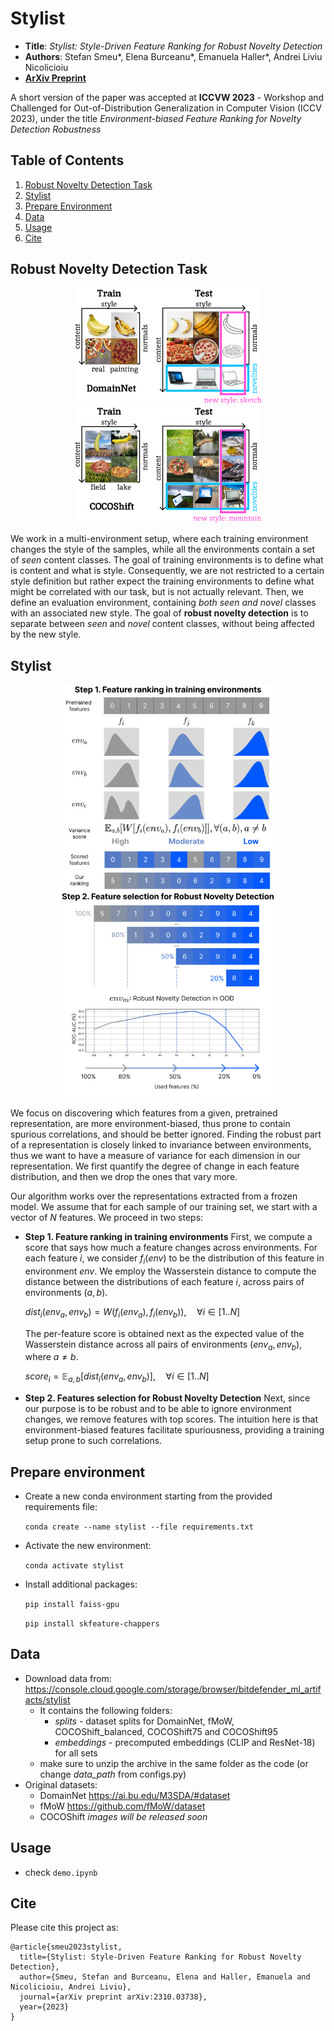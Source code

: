 # Stylist

- **Title**: *Stylist: Style-Driven Feature Ranking for Robust Novelty Detection*
- **Authors**: Stefan Smeu*, Elena Burceanu*, Emanuela Haller*, Andrei Liviu Nicolicioiu
- **[ArXiv Preprint](https://arxiv.org/pdf/2310.03738.pdf)**

A short version of the paper was accepted at **ICCVW 2023** - Workshop and Challenged for Out-of-Distribution Generalization in Computer Vision (ICCV 2023), under the title *Environment-biased Feature Ranking for Novelty Detection Robustness*

## Table of Contents

1. [Robust Novelty Detection Task](#robust-novelty-detection-task)
2. [Stylist](#stylist)
3. [Prepare Environment](#prepare-environment)
4. [Data](#data)
5. [Usage](#usage)
6. [Cite](#cite)

## Robust Novelty Detection Task

<div align="center">
  <img src="resources/Setup_example_1.jpg" alt="Robust Novelty Detection - Example 1" width="300" />
  <img src="resources/Setup_example_2.jpg" alt="Robust Novelty Detection - Example 2" width="300"/>
</div>

We work in a multi-environment setup, where each training environment changes the style of the samples, while all the environments contain a set of *seen* content 
classes. The goal of training environments is to define what is content and what is style. Consequently, we are not restricted to a certain style definition but 
rather expect the training environments to define what might be correlated with our task, but is not actually relevant. Then, we define an evaluation environment, 
containing *both seen and novel* classes with an associated new style. The goal of **robust novelty detection** is to separate between *seen* and *novel* 
content classes, without being affected by the new style.


## Stylist 

<div align="center">
  <img src="resources/Stylist_Step1.jpg" alt="Stylist - Step 1" width="350"/>
  <img src="resources/Stylist_Step2.jpg" alt="Stylist - Step 2" width="350"/>
</div>

We focus on discovering which features from a given, pretrained representation, are more environment-biased, thus prone to contain spurious correlations, 
and should be better ignored. Finding the robust part of a representation is closely linked to invariance between environments, thus we want to have a measure of 
variance for each dimension in our representation. We first quantify the degree of change in each feature distribution, and then we drop the ones that vary more.

Our algorithm works over the representations extracted from a frozen model. We assume that for each sample of our training set, we start with a vector of $N$ features. We proceed in two steps:

- **Step 1. Feature ranking in training environments** 
First, we compute a score that says how much a feature changes across environments. For each feature $i$, we consider $f_i(env)$ to be the distribution of this feature in environment $env$. We employ the Wasserstein distance to compute the distance between the distributions of each feature $i$, across pairs of environments $(a, b)$.

    $dist_i(env_a, env_b) = W(f_i(env_a), f_i(env_b)), \quad \forall i \in [1..N]$

    The per-feature score is obtained next as the expected value of the Wasserstein distance across all pairs of environments  $(env_a, env_b)$, where $a \neq b$.

    $score_i = \mathbb{E}_{a,b}[dist_i(env_a, env_b)] , \quad \forall i \in [1..N]$

- **Step 2. Features selection for Robust Novelty Detection** 
Next, since our purpose is to be robust and to be able to ignore environment changes, we remove features with top scores. 
The intuition here is that environment-biased features facilitate spuriousness, providing a training setup prone to such correlations. 

## Prepare environment

- Create a new conda environment starting from the provided requirements file:
  
  `conda create --name stylist --file requirements.txt`
- Activate the new environment:

  `conda activate stylist`
- Install additional packages:

  `pip install faiss-gpu`

  `pip install skfeature-chappers`
  
## Data

* Download data from: https://console.cloud.google.com/storage/browser/bitdefender_ml_artifacts/stylist 
    * It contains the following folders:
      * *splits* - dataset splits for DomainNet, fMoW, COCOShift_balanced, COCOShift75 and COCOShift95
      * *embeddings* - precomputed embeddings (CLIP and ResNet-18) for all sets
    * make sure to unzip the archive in the same folder as the code (or change *data_path* from configs.py)
* Original datasets:
    * DomainNet https://ai.bu.edu/M3SDA/#dataset
    * fMoW https://github.com/fMoW/dataset
    * COCOShift *images will be released soon*
  
## Usage

* check `demo.ipynb` 

## Cite
Please cite this project as:

```
@article{smeu2023stylist,
  title={Stylist: Style-Driven Feature Ranking for Robust Novelty Detection},
  author={Smeu, Stefan and Burceanu, Elena and Haller, Emanuela and Nicolicioiu, Andrei Liviu},
  journal={arXiv preprint arXiv:2310.03738},
  year={2023}
}
```
